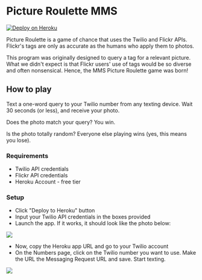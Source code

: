 # Picture Roulette MMS
<a href="https://heroku.com/deploy?template=https://github.com/nwolfe409/mms-picture-roulette/"><img src="https://www.herokucdn.com/deploy/button.png" alt="Deploy on Heroku"></a>

Picture Roulette is a game of chance that uses the Twilio and Flickr APIs. 
Flickr's tags are only as accurate as the humans who apply them to photos. 

This program was originally designed to query a tag for a relevant picture. 
What we didn't expect is that Flickr users' use of tags would be so diverse 
and often nonsensical. Hence, the MMS Picture Roulette game was born!


## How to play
Text a one-word query to your Twilio number from any texting device. Wait 
30 seconds (or less), and receive your photo. 

Does the photo match your query? You win. 

Is the photo totally random? Everyone else playing wins (yes, this means you
lose). 


### Requirements
* Twilio API credentials
* Flickr API credentials 
* Heroku Account - free tier


### Setup
* Click "Deploy to Heroku" button
* Input your Twilio API credentials in the boxes provided 
* Launch the app. If it works, it should look like the photo below:

<img src="http://otakujournalist.com/wp-content/uploads/2014/09/itworked.png" />

* Now, copy the Heroku app URL and go to your Twilio account
* On the Numbers page, click on the Twilio number you want to use. Make the URL the Messaging Request URL and save. Start texting. 

<img src="http://otakujournalist.com/wp-content/uploads/2014/09/request_url.png" />


